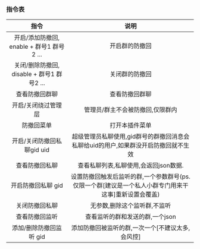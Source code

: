 ### 指令表
| 指令 | 说明 |
|:-----:|:----:|
| 开启/添加防撤回, enable + 群号1 群号2 ...|开启群的防撤回 |
| 关闭/删除防撤回, disable + 群号1 群号2 ...|关闭群的防撤回 |
| 查看防撤回群聊 |查看防撤回群聊 |
| 开启/关闭绕过管理层 |管理员/群主不会被防撤回,仅限群内 |
| 防撤回菜单 |打开本插件菜单 |
| 开启/关闭防撤回私聊gid uid |超级管理员私聊使用,gid群号的群撤回消息会私聊给uid的用户,如果群没开启防撤回就不生效 |
| 查看防撤回私聊 |查看私聊列表,私聊使用,会返回json数据.|
| 开启防撤回私聊 gid |设置防撤回触发后监听的群,一个参数群号(ps.仅限一个群[建议是一个私人小群专门用来干这事]重新设置会覆盖)|
| 关闭防撤回私聊 |无参数,删除这个监听群,不监听 |
| 查看防撤回监听 |查看监听的群和发送的群,一个json |
| 添加/删除防撤回监听 gid|添加防撤回被监听的群,一次一个[不建议太多,会风控]|